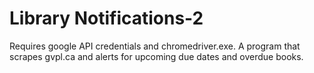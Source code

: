 # Library Notifications-2

Requires google API credentials and chromedriver.exe. A program that scrapes gvpl.ca and alerts for upcoming due dates and overdue books.
